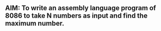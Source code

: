 ## AIM: To write an assembly language program of 8086 to take N numbers as input and find the maximum number. 
